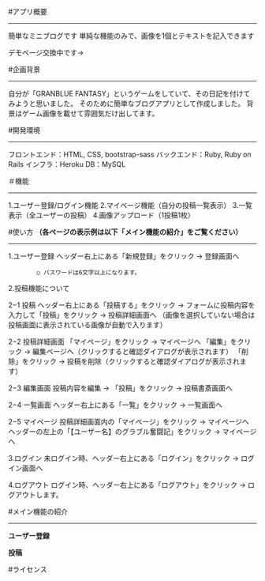 #アプリ概要
***
簡単なミニブログです
単純な機能のみで、画像を1個とテキストを記入できます

デモページ交換中です→

#企画背景
***
自分が「GRANBLUE FANTASY」というゲームをしていて、その日記を付けてみようと思いました。
そのために簡単なブログアプリとして作成しました。
背景はゲーム画像を載せて雰囲気だけ出してます。

#開発環境
***
フロントエンド：HTML, CSS, bootstrap-sass 
バックエンド：Ruby, Ruby on Rails
インフラ：Heroku
DB：MySQL

＃機能
***
1.ユーザー登録/ログイン機能
2.マイページ機能（自分の投稿一覧表示）
3.一覧表示（全ユーザーの投稿）
4.画像アップロード（1投稿1枚）

#使い方
**（各ページの表示例は以下「メイン機能の紹介」をご覧ください）**
***
1.ユーザー登録
        ヘッダー右上にある「新規登録」をクリック → 登録画面へ

            ○ パスワードは6文字以上になります。

2.投稿機能について

  2−1 投稿
        ヘッダー右上にある「投稿する」をクリック → フォームに投稿内容を入力して「投稿」をクリック → 投稿詳細画面へ
        （画像を選択していない場合は投稿画面に表示されている画像が自動で入ります）

  2−2 投稿詳細画面
        「マイページ」をクリック → マイページへ
        「編集」をクリック → 編集ページへ（クリックすると確認ダイアログが表示されます）
        「削除」をクリック → 投稿を削除（クリックすると確認ダイアログが表示されます）

  2−3 編集画面
        投稿内容を編集 → 「投稿」をクリック → 投稿書斎画面へ

  2−4 一覧画面
        ヘッダー右上にある「一覧」をクリック → 一覧画面へ

  2−5 マイページ
        投稿詳細画面内の「マイページ」をクリック → マイページへ
        ヘッダーの左上の「【ユーザー名】のグラブル奮闘記」をクリック → マイページへ

3.ログイン
        未ログイン時、ヘッダー右上にある「ログイン」をクリック → ログイン画面へ

4.ログアウト
        ログイン時、ヘッダー右上にある「ログアウト」をクリック → ログアウトします。

#メイン機能の紹介
***
**ユーザー登録**

**投稿**


#ライセンス



<!-- # README

This README would normally document whatever steps are necessary to get the
application up and running.

Things you may want to cover:

* Ruby version

* System dependencies

* Configuration

* Database creation

* Database initialization

* How to run the test suite

* Services (job queues, cache servers, search engines, etc.)

* Deployment instructions

* ... -->
